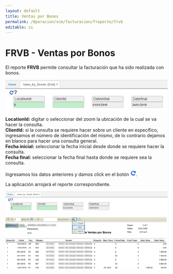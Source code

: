 ```yaml
---
layout: default
title: Ventas por Bonos
permalink: /Operacion/scm/facturacion/freporte/frvb
editable: si
---
```


# FRVB - Ventas por Bonos

El reporte **FRVB** permite consultar la facturación que ha sido realizada con bonos.  

![](frvb.png)

**LocationId:** digitar o seleccionar del zoom la ubicación de la cual se va hacer la consulta.  
**ClientId:** si la consulta se requiere hacer sobre un cliente en específico, ingresamos el número de identificación del mismo, de lo contrario dejamos en blanco para hacer una consulta general.  
**Fecha inicial:** seleccionar la fecha inicial desde donde se requiere hacer la consulta.  
**Fecha final:** seleccionar la fecha final hasta donde se requiere sea la consulta.  

Ingresamos los datos anteriores y damos click en el botón ![](actualizar.png).

La aplicación arrojará el reporte correspondiente.  

![](frvb1.png)
